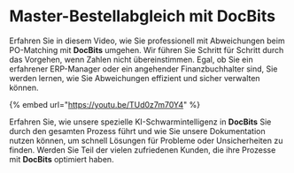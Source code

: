 # Master-Bestellabgleich mit DocBits

Erfahren Sie in diesem Video, wie Sie professionell mit Abweichungen beim PO-Matching mit **DocBits** umgehen. Wir führen Sie Schritt für Schritt durch das Vorgehen, wenn Zahlen nicht übereinstimmen. Egal, ob Sie ein erfahrener ERP-Manager oder ein angehender Finanzbuchhalter sind, Sie werden lernen, wie Sie Abweichungen effizient und sicher verwalten können.

{% embed url="https://youtu.be/TUd0z7m70Y4" %}

Erfahren Sie, wie unsere spezielle KI-Schwarmintelligenz in **DocBits** Sie durch den gesamten Prozess führt und wie Sie unsere Dokumentation nutzen können, um schnell Lösungen für Probleme oder Unsicherheiten zu finden. Werden Sie Teil der vielen zufriedenen Kunden, die ihre Prozesse mit **DocBits** optimiert haben.

